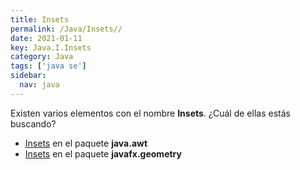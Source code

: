 ```yaml
---
title: Insets
permalink: /Java/Insets//
date: 2021-01-11
key: Java.I.Insets
category: Java
tags: ['java se']
sidebar: 
  nav: java
---
```


Existen varios elementos con el nombre **Insets**. ¿Cuál de ellas estás buscando?
<ul>
<li><a href="/Java/Insets-java-awt/">Insets</a> en el paquete <strong>java.awt</strong></li>
<li><a href="/Java/Insets-javafx-geometry/">Insets</a> en el paquete <strong>javafx.geometry</strong></li>
<ul>
